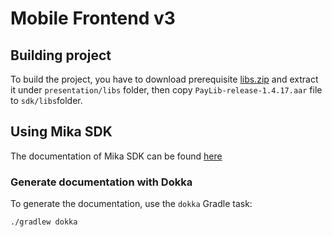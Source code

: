 # Mobile Frontend v3

## Building project

To build the project, you have to download prerequisite [libs.zip](https://drive.google.com/file/d/1lmSLiDJGUsxU38KU2VoSea960aV9xqsx/view?usp=sharing) and extract it under `presentation/libs` folder, then copy `PayLib-release-1.4.17.aar` file to `sdk/libs`folder.

## Using Mika SDK

The documentation of Mika SDK can be found [here](https://drive.google.com/drive/folders/1JRBR8Ui5272r_XPvBtqqDSsePHg5pE20?usp=sharing)

### Generate documentation with Dokka
To generate the documentation, use the `dokka` Gradle task:

```bash
./gradlew dokka
```
